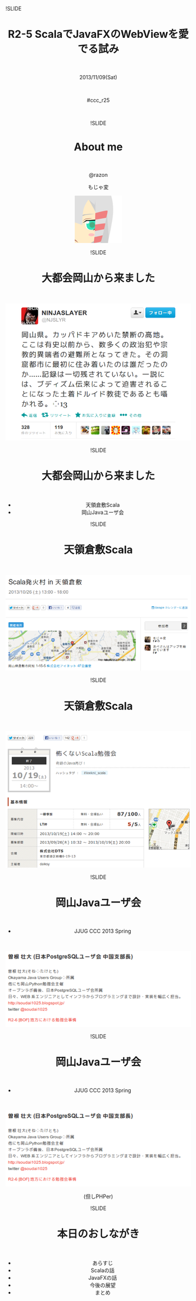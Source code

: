 !SLIDE

<center>

# <div class="red">R2-5 ScalaでJavaFXのWebViewを愛でる試み</div>

<br/>

2013/11/09(Sat)

<br/>

#ccc_r25

<br/>

!SLIDE

# <div class="red">About me</div>

<br/>

@razon

もじゃ変

![pic](img/01.png "twitter") 

!SLIDE

# <div class="red">大都会岡山から来ました</div>

<br/>

<center>

![pic](img/02.png "njslyr") 

!SLIDE

# <div class="red">大都会岡山から来ました</div>

<br/>

* 天領倉敷Scala
* 岡山Javaユーザ会

!SLIDE

# <div class="red">天領倉敷Scala</div>

<br/>

<center>

![pic](img/03.png "tkscala")

!SLIDE

# <div class="red">天領倉敷Scala</div>

<br/>

<center>

![pic](img/04.png "kwkni_scala")

!SLIDE

# <div class="red">岡山Javaユーザ会</div>

<br/>

* JJUG CCC 2013 Spring

<br/>

<center>

![pic](img/05.png "2013spting")

!SLIDE

# <div class="red">岡山Javaユーザ会</div>

<br/>

* JJUG CCC 2013 Spring

<br/>

<center>

![pic](img/05.png "2013spting")

(但しPHPer)

!SLIDE

# <div class="red">本日のおしながき</div>

<br/>

* あらすじ
* Scalaの話
* JavaFXの話
* 今後の展望
* まとめ
